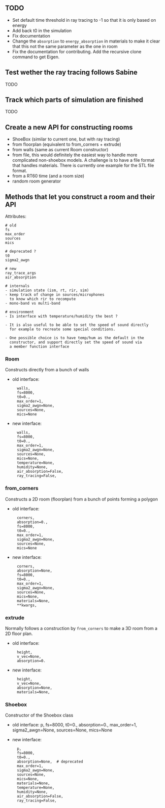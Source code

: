 ## TODO

* Set default time threshold in ray tracing to -1 so that it is only based on energy
* Add back t0 in the simulation
* Fix documentation
* Change the `absorption` to `energy_absorption` in materials to make it clear that this
  not the same parameter as the one in room
* Fix the documentation for contributing. Add the recursive clone command to get Eigen.

## Test wether the ray tracing follows Sabine

TODO

## Track which parts of simulation are finished

TODO

## Create a new API for constructing rooms

* ShoeBox (similar to current one, but with ray tracing)
* from floorplan (equivalent to from_corners + extrude)
* from walls (same as current Room constructor)
* from file, this would definitely the easiest way to handle more complicated
  non-shoebox models. A challenge is to have a file format that handles materials.
  There is currently one example for the STL file format.
* from a RT60 time (and a room size)
* random room generator


## Methods that let you construct a room and their API

Attributes:

    # old
    fs
    max_order
    sources
    mics

    # deprecated ?
    t0
    sigma2_awgn

    # new
    ray_trace_args
    air_absorption

    # internals
    - simulation state (ism, rt, rir, sim)
    - keep track of change in sources/microphones
      to know which rir to recompute
    - mono-band vs multi-band

    # environment
    - Is interface with temperature/humidity the best ?

    - It is also useful to be able to set the speed of sound directly
      for example to recreate some special conditions.

    - One possible choice is to have temp/hum as the default in the
      constructor, and support directly set the speed of sound via
      a member function interface


### Room

Constructs directly from a bunch of walls

* old interface:
  
        walls,
        fs=8000,
        t0=0.,
        max_order=1,
        sigma2_awgn=None,
        sources=None,
        mics=None

* new interface:
    
        walls,
        fs=8000,
        t0=0.,
        max_order=1,
        sigma2_awgn=None,
        sources=None,
        mics=None,
        temperature=None,
        humidity=None,
        air_absorption=False,
        ray_tracing=False,

### from_corners

Constructs a 2D room (floorplan) from a bunch of points forming a polygon

* old interface:
  
        corners,
        absorption=0.,
        fs=8000,
        t0=0.,
        max_order=1,
        sigma2_awgn=None,
        sources=None,
        mics=None

* new interface:
    
        corners,
        absorption=None,
        fs=8000,
        t0=0.,
        max_order=1,
        sigma2_awgn=None,
        sources=None,
        mics=None,
        materials=None,
        **kwargs,

### extrude

Normally follows a construction by `from_corners` to make a 3D room from a 2D floor plan.

* old interface:
  
        height,
        v_vec=None,
        absorption=0.

* new interface:
  
        height,
        v_vec=None,
        absorption=None,
        materials=None,

### Shoebox

Constructor of the Shoebox class

* old interface:
        p,
        fs=8000,
        t0=0.,
        absorption=0.,
        max_order=1,
        sigma2_awgn=None,
        sources=None,
        mics=None

* new interface:
  
        p,
        fs=8000,
        t0=0.,
        absorption=None,  # deprecated
        max_order=1,
        sigma2_awgn=None,
        sources=None,
        mics=None,
        materials=None,
        temperature=None,
        humidity=None,
        air_absorption=False,
        ray_tracing=False,
